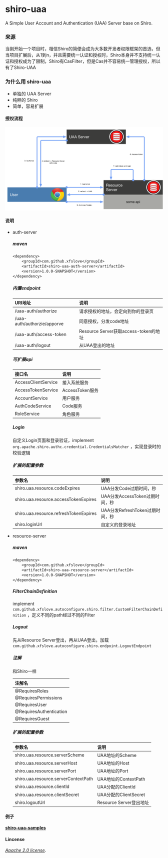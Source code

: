 # shiro-uaa



A Simple User Account and Authentication (UAA) Server base on Shiro.

### 来源

当刚开始一个项目时，相信Shiro的简便会成为大多数开发者权限框架的首选，但当项目扩展后，从1到n，并且需要统一认证和授权时，Shiro本身并不支持统一认证和授权成为了限制，Shiro有CasFilter，但是Cas并不容易统一管理授权，所以有了Shiro-UAA

### 为什么用 shiro-uaa

- 单独的 UAA Server
- 纯粹的 Shiro
- 简单，容易扩展

#### 授权流程

![map.png](map.png)



#### 说明

- auth-server

  ##### maven

  ```
  <dependency>
      <groupId>com.github.xfslove</groupId>
      <artifactId>shiro-uaa-auth-server</artifactId>
      <version>1.0.0-SNAPSHOT</version>
  </dependency>
  ```

  ##### 内置endpoint

  | URI地址                     | 说明                                  |
  | --------------------------- | ------------------------------------- |
  | /uaa-auth/authorize         | 请求授权的地址，会定向到你的登录页    |
  | /uaa-auth/authorzie/apporve | 同意授权，分发code地址                |
  | /uaa-auth/access-token      | Resource Server获取access-token的地址 |
  | /uaa-auth/logout            | 从UAA登出的地址                       |

  ##### 可扩展api

  | 接口名              | 说明            |
  | ------------------- | --------------- |
  | AccessClientService | 接入系统服务    |
  | AccessTokenService  | AccessToken服务 |
  | AccountService      | 用户服务        |
  | AuthCodeService     | Code服务        |
  | RoleService         | 角色服务        |

  ##### Login

  自定义Login页面和登录验证，implement `org.apache.shiro.authc.credential.CredentialsMatcher` ，实现登录时的校验逻辑

  ##### 扩展的配置参数

  | 参数名                                 | 说明                            |
  | -------------------------------------- | ------------------------------- |
  | shiro.uaa.resource.codeExpires         | UAA分发Code过期时间，秒         |
  | shiro.uaa.resource.accessTokenExpires  | UAA分发AccessToken过期时间，秒  |
  | shiro.uaa.resource.refreshTokenExpires | UAA分发RefreshToken过期时间，秒 |
  | shiro.loginUrl                         | 自定义的登录地址                |

  

- resource-server

  ##### maven

  ```
  <dependency>
      <groupId>com.github.xfslove</groupId>
      <artifactId>shiro-uaa-resource-server</artifactId>
      <version>1.0.0-SNAPSHOT</version>
  </dependency>
  ```

  ##### FilterChainDefinition

  implement `com.github.xfslove.autoconfigure.shiro.filter.CustomFilterChainDefinition` ，定义不同的path经过不同的Filter

  ##### Logout

  先从Resource Server登出，再从UAA登出，加载`com.github.xfslove.autoconfigure.shiro.endpoint.LogoutEndpoint`

  ##### 注解

  和Shiro一样

  | 注解名                  |
  | ----------------------- |
  | @RequiresRoles          |
  | @RequiresPermissions    |
  | @RequiresUser           |
  | @RequiresAuthentication |
  | @RequiresGuest          |

  ##### 扩展的配置参数

  | 参数名                               | 说明                    |
  | ------------------------------------ | ----------------------- |
  | shiro.uaa.resource.serverScheme      | UAA地址的Scheme         |
  | shiro.uaa.resource.serverHost        | UAA地址的Host           |
  | shiro.uaa.resource.serverPort        | UAA地址的Port           |
  | shiro.uaa.resource.serverContextPath | UAA地址的ContextPath    |
  | shiro.uaa.resource.clientId          | UAA分配的ClientId       |
  | shiro.uaa.resource.clientSecret      | UAA分配的ClientSecret   |
  | shiro.logoutUrl                      | Resource Server登出地址 |

#### 例子

[**shiro-uaa-samples**](https://github.com/xfslove/shiro-uaa-samples)

#### Lincense

[*Apache 2.0 license*](license).





